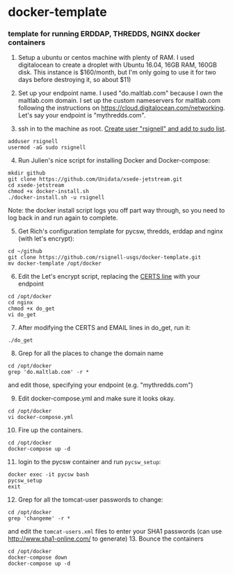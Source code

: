 # docker-template
### template for running ERDDAP, THREDDS, NGINX docker containers

1. Setup a ubuntu or centos machine with plenty of RAM.  I used digitalocean to create a droplet with Ubuntu 16.04, 16GB RAM, 160GB disk.  This instance is $160/month, but I'm only going to use it for two days before destroying it, so about $11)

2. Set up your endpoint name.  I used "do.maltlab.com" because I own the maltlab.com domain.  I set up the custom nameservers for maltlab.com following the instructions on https://cloud.digitalocean.com/networking. Let's say your endpoint is "mythredds.com".

3. ssh in to the machine as root. [Create user "rsignell" and add to sudo list](https://www.digitalocean.com/community/tutorials/how-to-create-a-sudo-user-on-ubuntu-quickstart).  
```
adduser rsignell
usermod -aG sudo rsignell
```
4. Run Julien's nice script for installing Docker and Docker-compose:
```
mkdir github
git clone https://github.com/Unidata/xsede-jetstream.git
cd xsede-jetstream
chmod +x docker-install.sh
./docker-install.sh -u rsignell
```
Note: the docker install script logs you off part way through, so you need to log back in and run again to complete.

5. Get Rich's configuration template for pycsw, thredds, erddap and nginx (with let's encrypt):
```
cd ~/github
git clone https://github.com/rsignell-usgs/docker-template.git
mv docker-template /opt/docker
```
6. Edit the Let's encrypt script, replacing the [CERTS line](https://github.com/rsignell-usgs/docker-template/blob/master/nginx/do_get#L2) with your endpoint
```
cd /opt/docker
cd nginx
chmod +x do_get
vi do_get
```
7. After modifying the CERTS and EMAIL lines in do_get, run it:
```
./do_get
```
8. Grep for all the places to change the domain name
```
cd /opt/docker
grep 'do.maltlab.com' -r *
```
and edit those, specifying your endpoint (e.g. "mythredds.com") 

9. Edit docker-compose.yml and make sure it looks okay.
```
cd /opt/docker
vi docker-compose.yml
```
10. Fire up the containers. 
```
cd /opt/docker
docker-compose up -d
```
11. login to the pycsw container and run `pycsw_setup`:
```
docker exec -it pycsw bash
pycsw_setup
exit
```
12. Grep for all the tomcat-user passwords to change:
```
cd /opt/docker
grep 'changeme' -r *
```
and edit the `tomcat-users.xml` files to enter your SHA1 passwords (can use http://www.sha1-online.com/ to generate)
13. Bounce the containers
```
cd /opt/docker
docker-compose down
docker-compose up -d
```



